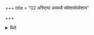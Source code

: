 +++
title = "02 अरिष्ट्या अव्यथ्यै संवेशायोपवेशाय"

+++

<details><summary>थिते</summary>

2. According to some with each one of the formulae beginning with aristyā avyathyai...2 (the Adhvaryu) offers five libations (of ghee) in accordance with the (five pressings)' (when the jar (Dronakalasa) is broken).   

[^1]: The Kathas.  

[^2]: Cp. KS XXXV.10.  

[^3]: Cp. XIIV.19.3.   
</details>
